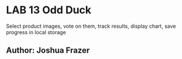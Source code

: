 # LAB 13 Odd Duck

Select product images, vote on them, track results, display chart, save progress in local storage

## Author: Joshua Frazer
